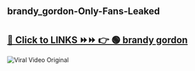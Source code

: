
 ## brandy_gordon-Only-Fans-Leaked

# <h2><a href="https://clipsfans.com/brandy_gordon&ref=git">🔗 Click to LINKS ⏩⏩ 👉 🟢 brandy gordon </a></h2>

<a href="https://clipsfans.com/brandy_gordon&ref=git" rel="nofollow" data-target="animated-image.originalLink"><img src="https://i.ibb.co.com/xMMVF88/686577567.gif" alt="Viral Video Original" style="max-width: 100%; display: inline-block;" data-target="animated-image.originalImage"></a>
